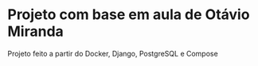 # Projeto com base em aula de Otávio Miranda

Projeto feito a partir do Docker, Django, PostgreSQL e Compose